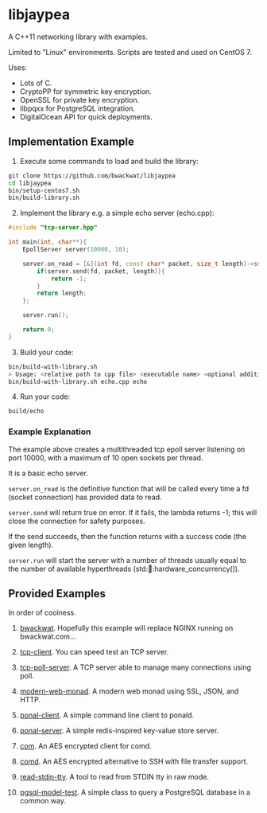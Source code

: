 # libjaypea

A C++11 networking library with examples.

Limited to "Linux" environments. Scripts are tested and used on CentOS 7.

Uses:
* Lots of C.
* CryptoPP for symmetric key encryption.
* OpenSSL for private key encryption.
* libpqxx for PostgreSQL integration.
* DigitalOcean API for quick deployments.

## Implementation Example

1. Execute some commands to load and build the library:
```bash
git clone https://github.com/bwackwat/libjaypea
cd libjaypea
bin/setup-centos7.sh
bin/build-library.sh
```
2. Implement the library e.g. a simple echo server (echo.cpp):
```c++
#include "tcp-server.hpp"

int main(int, char**){
	EpollServer server(10000, 10);

	server.on_read = [&](int fd, const char* packet, size_t length)->ssize_t{
		if(server.send(fd, packet, length)){
			return -1;
		}
		return length;
	};

	server.run();

	return 0;
}
```
3. Build your code:
```bash
bin/build-with-library.sh
> Usage: <relative path to cpp file> <executable name> <optional additional libraries/compiler flags>
bin/build-with-library.sh echo.cpp echo
```
4. Run your code:
```bash
build/echo
```

### Example Explanation

The example above creates a multithreaded tcp epoll server listening on port 10000, with a maximum of 10 open sockets per thread.

It is a basic echo server.

```server.on_read``` is the definitive function that will be called every time a fd (socket connection) has provided data to read.

```server.send``` will return true on error. If it fails, the lambda returns -1; this will close the connection for safety purposes.

If the send succeeds, then the function returns with a success code (the given length).

```server.run``` will start the server with a number of threads usually equal to the number of available hyperthreads (std::thread::hardware_concurrency()).

## Provided Examples

In order of coolness.

1. [bwackwat](https://bwackwat.com/). Hopefully this example will replace NGINX running on bwackwat.com...

1. [tcp-client](doc/tcp-client.md). You can speed test an TCP server.
2. [tcp-poll-server](doc/tcp-poll-server.md). A TCP server able to manage many connections using poll.
3. [modern-web-monad](doc/modern-web-monad.md). A modern web monad using SSL, JSON, and HTTP.
4. [ponal-client](doc/ponal.md). A simple command line client to ponald.
5. [ponal-server](doc/ponal.md). A simple redis-inspired key-value store server.
6. [com](doc/comd.md). An AES encrypted client for comd.
7. [comd](doc/comd.md). An AES encrypted alternative to SSH with file transfer support.
8. [read-stdin-tty](doc/comd.md). A tool to read from STDIN tty in raw mode.
9. [pgsql-model-test](doc/pgsql-model.md). A simple class to query a PostgreSQL database in a common way.
